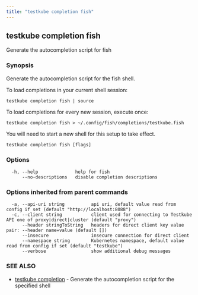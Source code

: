 ```yaml
---
title: "testkube completion fish"
---
```

## testkube completion fish

Generate the autocompletion script for fish

### Synopsis

Generate the autocompletion script for the fish shell.

To load completions in your current shell session:

	testkube completion fish | source

To load completions for every new session, execute once:

	testkube completion fish > ~/.config/fish/completions/testkube.fish

You will need to start a new shell for this setup to take effect.


```
testkube completion fish [flags]
```

### Options

```
  -h, --help              help for fish
      --no-descriptions   disable completion descriptions
```

### Options inherited from parent commands

```
  -a, --api-uri string          api uri, default value read from config if set (default "http://localhost:8088")
  -c, --client string           client used for connecting to Testkube API one of proxy|direct|cluster (default "proxy")
      --header stringToString   headers for direct client key value pair: --header name=value (default [])
      --insecure                insecure connection for direct client
      --namespace string        Kubernetes namespace, default value read from config if set (default "testkube")
      --verbose                 show additional debug messages
```

### SEE ALSO

* [testkube completion](testkube_completion.md)	 - Generate the autocompletion script for the specified shell

